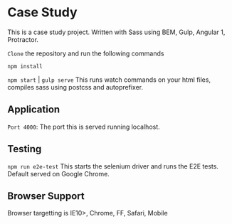 # Case Study

This is a case study project. Written with Sass using BEM, Gulp, Angular 1, Protractor.

`Clone` the repository and run the following commands

`npm install`

`npm start` | `gulp serve` This runs watch commands on your html files, compiles sass using postcss and autoprefixer.

## Application
`Port 4000`: The port this is served running localhost.

## Testing
`npm run e2e-test` This starts the selenium driver and runs the E2E tests. Default served on Google Chrome.


## Browser Support
Browser targetting is IE10>, Chrome, FF, Safari, Mobile
